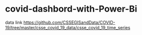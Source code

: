 # covid-dashbord-with-Power-Bi

data link https://github.com/CSSEGISandData/COVID-19/tree/master/csse_covid_19_data/csse_covid_19_time_series
